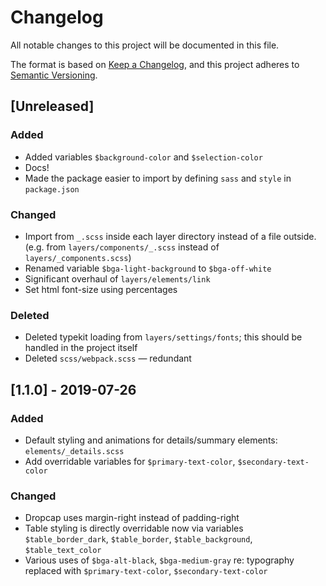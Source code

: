 # Changelog

All notable changes to this project will be documented in this file.

The format is based on [Keep a Changelog](https://keepachangelog.com/en/1.0.0/),
and this project adheres to [Semantic Versioning](https://semver.org/spec/v2.0.0.html).

## [Unreleased]

### Added

- Added variables `$background-color` and `$selection-color`
- Docs!
- Made the package easier to import by defining `sass` and `style` in `package.json`

### Changed

- Import from `_.scss` inside each layer directory instead of a file outside. (e.g. from `layers/components/_.scss` instead of `layers/_components.scss`)
- Renamed variable `$bga-light-background` to `$bga-off-white`
- Significant overhaul of `layers/elements/link`
- Set html font-size using percentages

### Deleted

- Deleted typekit loading from `layers/settings/fonts`; this should be handled in the project itself
- Deleted `scss/webpack.scss` — redundant

## [1.1.0] - 2019-07-26

### Added

- Default styling and animations for details/summary elements: `elements/_details.scss`
- Add overridable variables for `$primary-text-color`, `$secondary-text-color`

### Changed

- Dropcap uses margin-right instead of padding-right
- Table styling is directly overridable now via variables `$table_border_dark`, `$table_border`, `$table_background`, `$table_text_color`
- Various uses of `$bga-alt-black`, `$bga-medium-gray` re: typography replaced with `$primary-text-color`, `$secondary-text-color`
